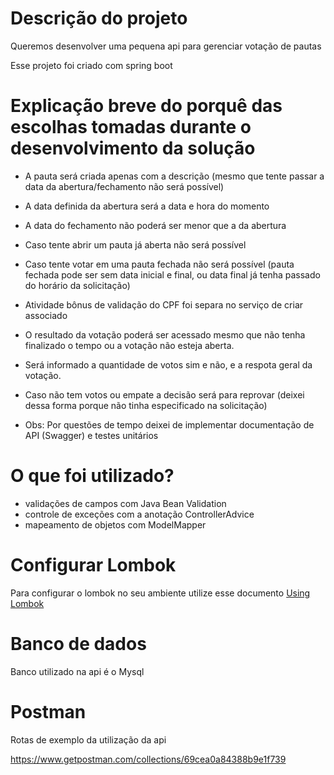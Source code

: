 # Descrição do projeto
Queremos desenvolver uma pequena api para gerenciar votação de pautas

Esse projeto foi criado com spring boot

# Explicação breve do porquê das escolhas tomadas durante o desenvolvimento da solução
 - A pauta será criada apenas com a descrição (mesmo que tente passar a data da abertura/fechamento não será possível)
 - A data definida da abertura será a data e hora do momento
 - A data do fechamento não poderá ser menor que a da abertura
 - Caso tente abrir um pauta já aberta não será possível
 - Caso tente votar em uma pauta fechada não será possível (pauta fechada pode ser sem data inicial e final, ou data 
   final já tenha passado do horário da solicitação)
 - Atividade bônus de validação do CPF foi separa no serviço de criar associado
 - O resultado da votação poderá ser acessado mesmo que não tenha finalizado o tempo ou a votação não esteja aberta.
 - Será informado a quantidade de votos sim e não, e a respota geral da votação.
 - Caso não tem votos ou empate a decisão será para reprovar (deixei dessa forma porque não tinha especificado na 
   solicitação) 
   

 - Obs: Por questões de tempo deixei de implementar documentação de API (Swagger) e testes unitários

# O que foi utilizado?

- validações de campos com Java Bean Validation
- controle de exceções com a anotação ControllerAdvice
- mapeamento de objetos com ModelMapper

# Configurar Lombok

Para configurar o lombok no seu ambiente utilize esse documento [Using Lombok](https://projectlombok.org/setup/overview)

# Banco de dados

Banco utilizado na api é o Mysql

# Postman

Rotas de exemplo da utilização da api

https://www.getpostman.com/collections/69cea0a84388b9e1f739
